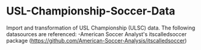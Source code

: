 # USL-Championship-Soccer-Data
Import and transformation of USL Championship (ULSC) data. The following datasources are referenced:
  -American Soccer Analyst's itscalledsoccer package (https://github.com/American-Soccer-Analysis/itscalledsoccer)
